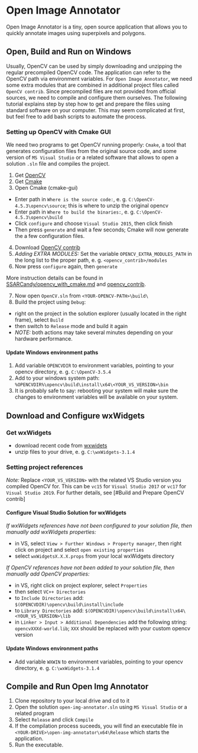 # Open Image Annotator

Open Image Annotator is a tiny, open source application that allows you to quickly annotate images using superpixels and polygons.

## Open, Build and Run on Windows

Usually, OpenCV can be used by simply downloading and unzipping the regular precompiled OpenCV code. The application can refer to the OpenCV path via environment variables.
For `Open Image Annotator`, we need some extra modules that are combined in additional project files called `OpenCV contrib`. Since precompiled files are not provided from official sources, we need to compile and configure them ourselves. The following tutorial explains step by step how to get and prepare the files using standard software on your computer.
This may seem complicated at first, but feel free to add bash scripts to automate the process.

### Setting up OpenCV with Cmake GUI

We need two programs to get OpenCV running properly: `Cmake`, a tool that generates configuration files from the original source code, and some version of `MS Visual Studio` or a related software that allows to open a solution `.sln` file and compiles the project.

1. Get [OpenCV](https://github.com/Itseez/opencv) 
2. Get [Cmake](https://cmake.org/)
3. Open Cmake (cmake-gui)
 - Enter path in `Where is the source code:`, e. g. `C:\OpenCV-4.5.3\opencv\source`; this is where to unzip the original opencv
 - Enter path in `Where to build the binaries:`, e. g. `C:\OpenCV-4.5.3\opencv\build`
 - Click `configure` and choose `Visual Studio 2015`, then click finish
 - Then press `generate` and wait a few seconds; Cmake will now generate the a few configuration files.

4. Download [OpenCV contrib](https://github.com/Itseez/opencv_contrib)
5. *Adding EXTRA MODULES:* Set the variable `OPENCV_EXTRA_MODULES_PATH` in the long list to the proper path, e. g. `<opencv_contrib>/modules`
6. Now press `configure` again, then `generate`

More instruction details can be found in [SSARCandy/opencv_with_cmake.md](https://gist.github.com/SSARCandy/fc960d8905330ac695e71e3f3807ce3d) and [opencv_contrib](https://github.com/Itseez/opencv_contrib#how-to-build-opencv-with-extra-modules).

7. Now open `OpenCV.sln` from `<YOUR-OPENCV-PATH>\build\`
5. Build the project using `Debug`:
  - right on the project in the solution explorer (usually located in the right frame), select `Build`
  - then switch to `Release` mode and build it again
  - *NOTE:* both actions may take several minutes depending on your hardware performance.
  
#### Update Windows environment paths

1. Add variable `OPENCVDIR` to environment variables, pointing to your opencv directory, e. g. `C:\OpenCV-3.5.4`
2. Add to your windows system path: `%OPENCVDIR%\opencv\build\install\x64\<YOUR_VS_VERSION>\bin`
3. It is probably safe to say: rebooting your system will make sure the changes to environment variables will be available on your system.

## Download and Configure wxWidgets

### Get wxWidgets

- download recent code from [wxwidets](https://www.wxwidgets.org/downloads/)
- unzip files to your drive, e. g. `C:\wxWidgets-3.1.4` 

### Setting project references

_Note:_ Replace `<YOUR_VS_VERSION>` with the related VS Studio version you compiled OpenCV for. This can be `vc15` for `Visual Studio 2017` or `vc17` for `Visual Studio 2019`. For further details, see [#Build and Prepare OpenCV contrib]

#### Configure Visual Studio Solution for wxWidgets

*If wxWidgets references have not been configured to your solution file, then manually add wxWidgets properties:*

- in VS, select `View > Further Windows > Property manager`, then right click on project and select `open existing properties`
- select `wxWidgetsX.X.X.props` from your local wxWidgets directory

*If OpenCV references have not been added to your solution file, then manually add OpenCV properties:*

- in VS, right click on project explorer, select `Properties`
- then select `VC++ Directories`
- to `Include Directories` add: `$(OPENCVDIR)\opencv\build\install\include`
- to `Library Directories` add: `$(OPENCVDIR)\opencv\build\install\x64\<YOUR_VS_VERSION>\lib`
- in `Linker > Input > Additional Dependencies` add the following string: `opencvXXXd-world.lib`; `XXX` should be replaced with your custom opencv version

#### Update Windows environment paths

- Add variable `WXWIN` to environment variables, pointing to your opencv directory, e. g. `C:\wxWidgets-3.1.4`

## Compile and Run Open Img Annotator

1. Clone repository to your local drive and cd to it
1. Open the solution `open-img-annotator.sln` using `MS Visual Studio` or a related program
1. Select `Release` and click `Compile`
1. If the compilation process suceeds, you will find an executable file in `<YOUR-DRIVE>\open-img-annotator\x64\Release` which starts the application.
1. Run the executable.
